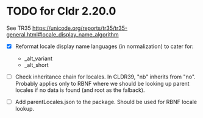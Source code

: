 # TODO for Cldr 2.20.0

See TR35 https://unicode.org/reports/tr35/tr35-general.html#locale_display_name_algorithm

* [x] Reformat locale display name languages (in normalization) to cater for:
  * _alt_variant
  * _alt_short

* [ ] Check inheritance chain for locales. In CLDR39, "nb" inherits from "no". Probably applies only to RBNF where we should be looking up parent locales if no data is found (and root as the falback).

* [ ] Add parentLocales.json to the package. Should be used for RBNF locale lookup.